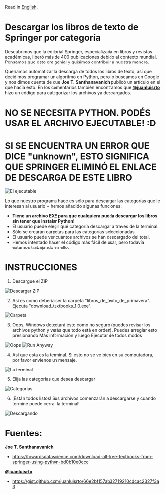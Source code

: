 Read in [English](https://github.com/korentomas/Download-Springer-Textbooks). 

# Descargar los libros de texto de Springer por categoría
Descubrimos que la editorial Springer, especializada en libros y revistas académicas, liberó más de 400 publicaciones debido al contexto mundial. Pensamos que esto era genial y quisimos contribuir a nuestra manera.

Queríamos automatizar la descarga de todos los libros de texto, así que decidimos programar un algoritmo en Python, pero lo buscamos en Google y nos dimos cuenta de que **Joe T. Santhanavanich** publicó un artículo en el que hacía esto. En los comentarios también encontramos que **[@juanluisrto](https://gist.github.com/juanluisrto)** hizo un código para categorizar los archivos ya descargados.

# NO SE NECESITA PYTHON. PODÉS USAR EL ARCHIVO EJECUTABLE! :D
# SI SE ENCUENTRA UN ERROR QUE DICE "unknown", ESTO SIGNIFICA QUE SPRINGER ELIMINÓ EL ENLACE DE DESCARGA DE ESTE LIBRO

![El ejecutable](https://i.imgur.com/VFkqpjA.jpg)


Lo que nuestro programa hace es sólo para descargar las categorías que le interesan al usuario + hemos añadido algunas funciones:
- **Tiene un archivo EXE para que cualquiera pueda descargar los libros sin tener que instalar Python!**
- El usuario puede elegir qué categoría descargar a través de la terminal.
- Sólo se crearán carpetas para las categorías seleccionadas.
- El usuario puede ver cuántos archivos se han descargado del total.
- Hemos intentado hacer el código más fácil de usar, pero todavía estamos trabajando en ello.

# INSTRUCCIONES

1. Descargue el ZIP

![Descargar ZIP](https://i.imgur.com/nXGislt.jpg)


2. Así es como debería ser la carpeta "libros_de_texto_de_primavera". Ejecuta "download_textbooks_1.0.exe".

![Carpeta](https://i.imgur.com/IxBhbyO.jpg)


3. Oops, Windows detectará esto como no seguro (puedes revisar los archivos python y verás que todo está en orden). Puedes arreglar esto presionando Más información y luego Ejecutar de todos modos

![Oops](https://i.imgur.com/mZQzJTR.jpg)
![Run Anyway](https://i.imgur.com/HL3utuE.jpg)


4. Así que esta es la terminal. Si esto no se ve bien en su computadora, por favor envíenos un mensaje.

![La terminal](https://i.imgur.com/gLvVeyv.jpg)


5. Elija las categorías que desea descargar

![Categorías](https://i.imgur.com/KzCz5TB.jpg)


6. ¡Están todos listos! Sus archivos comenzarán a descargarse y cuando termine puede cerrar la terminal!

![Descargando](https://i.imgur.com/XxpSNuf.jpg)


# Fuentes:

**Joe T. Santhanavanich**

- https://towardsdatascience.com/download-all-free-textbooks-from-springer-using-python-bd0b10e0ccc


**[@juanluisrto](https://gist.github.com/juanluisrto)**

- https://gist.github.com/juanluisrto/66e2bf157ab32719210cdcac2327f3a3
